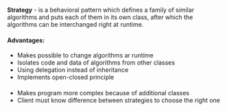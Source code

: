 **Strategy** - is a behavioral pattern which defines a family of similar algorithms and puts each of them in its own class, after which the algorithms can be interchanged right at runtime.

#### Advantages:
* Makes possible to change algorithms ar runtime
* Isolates code and data of algorithms from other classes
* Using delegation instead of inheritance 
* Implements open-closed principle

####
* Makes program more complex because of additional classes
* Client must know difference between strategies to choose the right one